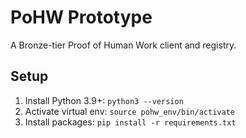 # PoHW Prototype
A Bronze-tier Proof of Human Work client and registry.

## Setup
1. Install Python 3.9+: `python3 --version`
2. Activate virtual env: `source pohw_env/bin/activate`
3. Install packages: `pip install -r requirements.txt`
